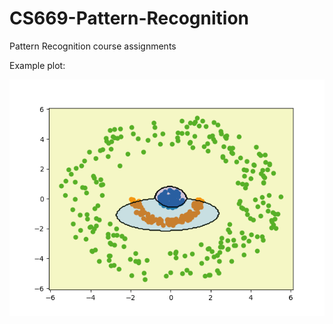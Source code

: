 # CS669-Pattern-Recognition
Pattern Recognition course assignments

Example plot:

 ![non-lineraly saperable](./Assignment_1/figures/Figure_1.png)
